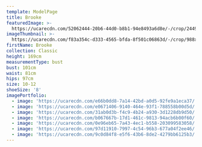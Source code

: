 ```yaml
---
template: ModelPage
title: Brooke
featuredImage: >-
  https://ucarecdn.com/52062444-20b6-44d0-b8b1-94e8493a6d8e/-/crop/2449x1417/0,0/-/preview/
imageThumbnail: >-
  https://ucarecdn.com/f83a354c-d333-4565-bfda-8f501c06863d/-/crop/988x1435/340,78/-/preview/
firstName: Brooke
collection: Classic
height: 169cm
measurementType: bust
bust: 101cm
waist: 81cm
hips: 97cm
size: 10-12
shoeSize: '8'
imagePortfolio:
  - image: 'https://ucarecdn.com/e66b0dd8-7a14-42bd-a0d5-92fe9a1eca37/'
  - image: 'https://ucarecdn.com/e0671406-9140-464e-93f1-788558b00d5d/'
  - image: 'https://ucarecdn.com/31ab0d3b-f4c9-4b24-a930-3d1228db9d50/'
  - image: 'https://ucarecdn.com/b067667b-17d1-461c-9813-94acb6b00f60/'
  - image: 'https://ucarecdn.com/0e96eb65-7a43-4ec1-b558-203099583058/'
  - image: 'https://ucarecdn.com/97d11910-7997-4c54-96b3-677a04f2ee46/'
  - image: 'https://ucarecdn.com/9c0d84f8-e5f6-43b6-8de2-4279bb6125b3/'
---
```


